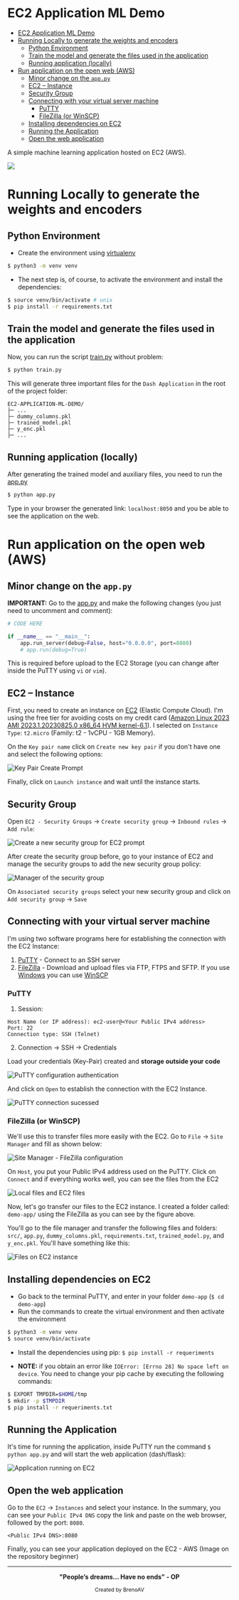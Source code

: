 # EC2 Application ML Demo

- [EC2 Application ML Demo](#ec2-application-ml-demo)
- [Running Locally to generate the weights and encoders](#running-locally-to-generate-the-weights-and-encoders)
  - [Python Environment](#python-environment)
  - [Train the model and generate the files used in the application](#train-the-model-and-generate-the-files-used-in-the-application)
  - [Running application (locally)](#running-application-locally)
- [Run application on the open web (AWS)](#run-application-on-the-open-web-aws)
  - [Minor change on the `app.py`](#minor-change-on-the-apppy)
  - [EC2 – Instance](#ec2--instance)
  - [Security Group](#security-group)
  - [Connecting with your virtual server machine](#connecting-with-your-virtual-server-machine)
    - [PuTTY](#putty)
    - [FileZilla (or WinSCP)](#filezilla-or-winscp)
  - [Installing dependencies on EC2](#installing-dependencies-on-ec2)
  - [Running the Application](#running-the-application)
  - [Open the web application](#open-the-web-application)


A simple machine learning application hosted on EC2 (AWS).

![](src/imgs/final-result-app-on-EC2.png)

# Running Locally to generate the weights and encoders

## Python Environment

- Create the environment using [virtualenv](https://docs.python.org/3/library/venv.html)

```bash
$ python3 -m venv venv
```
- The next step is, of course, to activate the environment and install the dependencies:

```bash
$ source venv/bin/activate # unix
$ pip install -r requirements.txt
```

## Train the model and generate the files used in the application

Now, you can run the script [train.py](train.py) without problem:

```bash
$ python train.py
```

This will generate three important files for the `Dash Application` in the root of the project folder:

```
EC2-APPLICATION-ML-DEMO/
├─ ...
├─ dummy_columns.pkl
├─ trained_model.pkl
├─ y_enc.pkl
├─ ...
```

## Running application (locally)

After generating the trained model and auxiliary files, you need to run the [app.py](app.py)

```bash
$ python app.py
```

Type in your browser the generated link: `localhost:8050` and you be able to see the application on the web.

# Run application on the open web (AWS)

## Minor change on the `app.py`

**IMPORTANT:** Go to the [app.py](app.py) and make the following changes (you just need to uncomment and comment):

```python
# CODE HERE

if __name__ == "__main__":
    app.run_server(debug=False, host="0.0.0.0", port=8080)
    # app.run(debug=True)
```

This is required before upload to the EC2 Storage (you can change after inside the PuTTY using `vi` or `vim`).

## EC2 – Instance

First, you need to create an instance on [EC2](https://aws.amazon.com/pt/ec2/) (Elastic Compute Cloud). I'm using the free tier for avoiding costs on my credit card ([Amazon Linux 2023 AMI 2023.1.20230825.0 x86_64 HVM kernel-6.1](https://docs.aws.amazon.com/pt_br/linux/al2022/release-notes/relnotes-2023.1.20230825.html)). I selected on `Instance Type`: `t2.micro` (Family: t2 - 1vCPU - 1GB Memory).

On the `Key pair name` click on `Create new key pair` if you don't have one and select the following options:

![Key Pair Create Prompt](src/imgs/create-key-pair-prompt.png)

Finally, click on `Launch instance` and wait until the instance starts.

## Security Group

Open `EC2 - Security Groups` &rarr; `Create security group` &rarr; `Inbound rules` &rarr; `Add rule`:

![Create a new security group for EC2 prompt](src/imgs/create-security-group.png)

After create the security group before, go to your instance of EC2 and manage the security groups to add the new security group policy:

![Manager of the security group](src/imgs/ec2-manager-security-group.png)

On `Associated security groups` select your new security group and click on `Add security group` &rarr; `Save`

## Connecting with your virtual server machine

I'm using two software programs here for establishing the connection with the EC2 Instance:

1. [PuTTY](https://www.putty.org/) - Connect to an SSH server
2. [FileZilla](https://filezilla-project.org/) - Download and upload files via FTP, FTPS and SFTP. If you use [Windows](https://www.microsoft.com/en-us/windows) you can use [WinSCP](https://winscp.net/eng/download.php)

### PuTTY

1. Session:

```
Host Name (or IP address): ec2-user@<Your Public IPv4 address>
Port: 22
Connection type: SSH (Telnet)
```

2. Connection &rarr; SSH &rarr; Credentials

Load your credentials (Key-Pair) created and **storage outside your code**

![PuTTY configuration authentication](src/imgs/putty-configuration-ssh.png)

And click on `Open` to establish the connection with the EC2 Instance.

![PuTTY connection sucessed](src/imgs/putty-connection.png)

### FileZilla (or WinSCP)

We'll use this to transfer files more easily with the EC2. Go to `File` &rarr; `Site Manager` and fill as shown below:

![Site Manager - FileZilla configuration](src/imgs/filezilla-site-manager.png)

On `Host`, you put your Public IPv4 address used on the PuTTY. Click on `Connect` and if everything works well, you can see the files from the EC2

![Local files and EC2 files](src/imgs/sucessuful-connection-filezilla.png)

Now, let's go transfer our files to the EC2 instance. I created a folder called: `demo-app/` using the FileZilla as you can see by the figure above.

You'll go to the file manager and transfer the following files and folders: `src/`, `app.py`, `dummy_columns.pkl`, `requirements.txt`, `trained_model.py`, and `y_enc.pkl`. You'll have something like this:

![Files on EC2 instance](src/imgs/demo-app-folder-ec2.png)

## Installing dependencies on EC2

- Go back to the terminal PuTTY, and enter in your folder `demo-app` (`$ cd demo-app`)
- Run the commands to create the virtual environment and then activate the environment

```bash
$ python3 -m venv venv
$ source venv/bin/activate
```

- Install the dependencies using pip: `$ pip install -r requeriments`

- **NOTE:** if you obtain an error like `IOError: [Errno 28] No space left on device`. You need to change your pip cache by executing the following commands:

```bash
$ EXPORT TMPDIR=$HOME/tmp
$ mkdir -p $TMPDIR
$ pip install -r requeriments.txt
```

## Running the Application

It's time for running the application, inside PuTTY run the command `$ python app.py` and will start the web application (dash/flask):

![Application running on EC2](src/imgs/running-application-on-ec2.png)

## Open the web application

Go to the `EC2` &rarr; `Instances` and select your instance. In the summary, you can see your `Public IPv4 DNS` copy the link and paste on the web browser, followed by the port: `8080`.

```
<Public IPv4 DNS>:8080
```

Finally, you can see your application deployed on the EC2 - AWS (Image on the repository beginner)

---
<div align="center">
  <strong>"People’s dreams... Have no ends" - OP</strong>
</div>
<p align="center">
  <sub>Created by BrenoAV</sub>
</p>